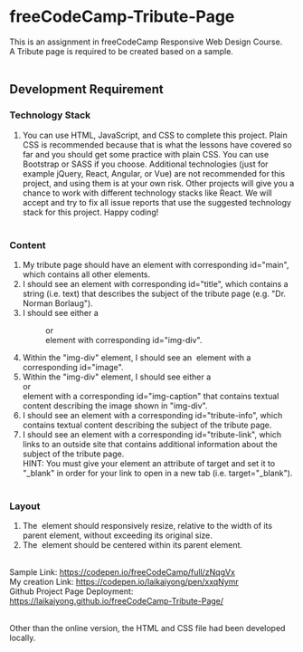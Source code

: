 # freeCodeCamp-Tribute-Page
This is an assignment in freeCodeCamp Responsive Web Design Course. <br/>
A Tribute page is required to be created based on a sample. <br/><br/>

## Development Requirement
### Technology Stack
1. You can use HTML, JavaScript, and CSS to complete this project. Plain CSS is recommended because that is what the lessons have covered so far and you should get some practice with plain CSS. You can use Bootstrap or SASS if you choose. Additional technologies (just for example jQuery, React, Angular, or Vue) are not recommended for this project, and using them is at your own risk. Other projects will give you a chance to work with different technology stacks like React. We will accept and try to fix all issue reports that use the suggested technology stack for this project. Happy coding!<br/><br/>
### Content
1. My tribute page should have an element with corresponding id="main", which contains all other elements.<br/>
2. I should see an element with corresponding id="title", which contains a string (i.e. text) that describes the subject of the tribute page (e.g. "Dr. Norman Borlaug").<br/>
3. I should see either a <figure> or <div> element with corresponding id="img-div".<br/>
4. Within the "img-div" element, I should see an <img> element with a corresponding id="image".<br/>
5. Within the "img-div" element, I should see either a <figcaption> or <div> element with a corresponding id="img-caption" that contains textual content describing the image shown in "img-div".<br/>
6. I should see an element with a corresponding id="tribute-info", which contains textual content describing the subject of the tribute page.<br/>
7. I should see an <a> element with a corresponding id="tribute-link", which links to an outside site that contains additional information about the subject of the tribute page. <br/>HINT: You must give your element an attribute of target and set it to "_blank" in order for your link to open in a new tab (i.e. target="_blank").<br/><br/>

### Layout
1. The <img> element should responsively resize, relative to the width of its parent element, without exceeding its original size.<br/>
2. The <img> element should be centered within its parent element.<br/><br/>

Sample Link: https://codepen.io/freeCodeCamp/full/zNqgVx <br/>
My creation Link: https://codepen.io/laikaiyong/pen/xxqNymr <br/>
Github Project Page Deployment: https://laikaiyong.github.io/freeCodeCamp-Tribute-Page/<br/><br/>

Other than the online version, the HTML and CSS file had been developed locally.
